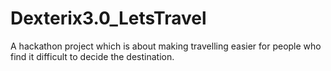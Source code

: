 # Dexterix3.0_LetsTravel
A hackathon project which is about making travelling easier for people who find it difficult to decide the destination.
